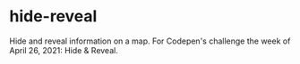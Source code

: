 # hide-reveal
Hide and reveal information on a map. For Codepen's challenge the week of April 26, 2021: Hide &amp; Reveal.
